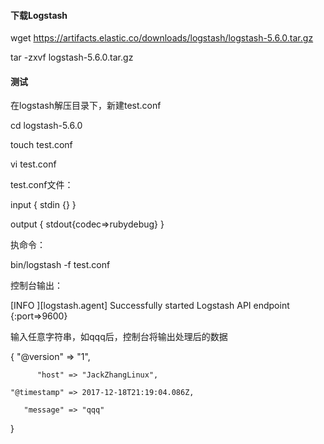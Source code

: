 
#### 下载Logstash

wget https://artifacts.elastic.co/downloads/logstash/logstash-5.6.0.tar.gz

tar -zxvf logstash-5.6.0.tar.gz


#### 测试

在logstash解压目录下，新建test.conf

cd logstash-5.6.0

touch test.conf

vi test.conf 

test.conf文件：

input {
    stdin {}
}

output {
    stdout{codec=>rubydebug}
}


执命令：

bin/logstash -f test.conf

控制台输出：

[INFO ][logstash.agent] Successfully started Logstash API endpoint {:port=>9600}


输入任意字符串，如qqq后，控制台将输出处理后的数据


{
      "@version" => "1",
      
          "host" => "JackZhangLinux",
          
    "@timestamp" => 2017-12-18T21:19:04.086Z,
    
       "message" => "qqq"
       
}


